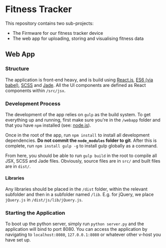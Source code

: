 # Fitness Tracker

This repository contains two sub-projects:

- The Firmware for our fitness tracker device
- The web app for uploading, storing and visualising fitness data

## Web App

### Structure

The application is front-end heavy, and is build using [React.js](https://facebook.github.io/react/), [ES6 (via babel)](https://babeljs.io/), [SCSS](http://sass-lang.com/) and [Jade](http://jade-lang.com/). All the UI components are defined as React components within `/src/jsx`.

### Development Process

The development of the app relies on `gulp` as the build system. To get everything up and running, first make sure you're in the `/webapp` folder and that you have `npm` installed (see: [node.js](https://nodejs.org/)).

Once in the root of the app, run `npm install` to install all development dependencies. **Do not commit the `node_modules` folder to git**. After this is complete, run `npm install gulp -g` to install gulp globally as a command.

From here, you should be able to run `gulp build` in the root to compile all JSX, SCSS and Jade files. Obviously, source files are in `src/` and built files are in `dist/`.

#### Libraries

Any libraries should be placed in the `/dist` folder, within the relevant subfolder and then in a subfolder named `/lib`. E.g. for jQuery, we place `jQuery.js` in `/dist/js/lib/jQuery.js`.

### Starting the Application

To boot up the python server, simply run `python server.py` and the application will bind to port 8080. You can access the application by navigating to `localhost:8080`, `127.0.0.1:8080` or whatever other v-host you have set up.
